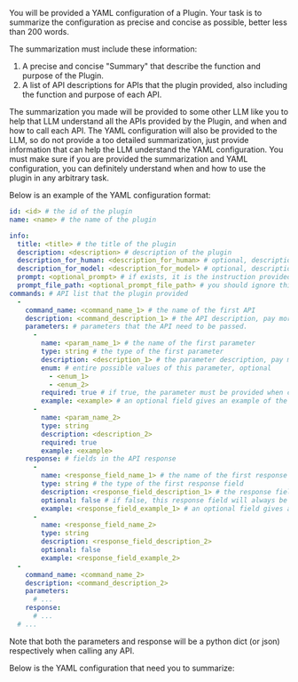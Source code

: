 You will be provided a YAML configuration of a Plugin. 
Your task is to summarize the configuration as precise and concise as possible, better less than 200 words.

The summarization must include these information:

1. A precise and concise "Summary" that describe the function and purpose of the Plugin.
2. A list of API descriptions for APIs that the plugin provided, also including the function and purpose of each API.

The summarization you made will be provided to some other LLM like you to help that LLM understand all the APIs provided by the Plugin, and when and how to call each API.
The YAML configuration will also be provided to the LLM, so do not provide a too detailed summarization, just provide information that can help the LLM understand the YAML configuration. 
You must make sure if you are provided the summarization and YAML configuration, you can definitely understand when and how to use the plugin in any arbitrary task.

Below is an example of the YAML configuration format:

```yaml
id: <id> # the id of the plugin
name: <name> # the name of the plugin

info:
  title: <title> # the title of the plugin
  description: <description> # description of the plugin
  description_for_human: <description_for_human> # optional, description for human to read
  description_for_model: <description_for_model> # optional, description for you and the other LLM to read
  prompt: <optional_prompt> # if exists, it is the instruction provided by the plugin auther, and you should reference carefully to it
  prompt_file_path: <optional_prompt_file_path> # you should ignore this if exists
commands: # API list that the plugin provided
  -
    command_name: <command_name_1> # the name of the first API
    description: <command_description_1> # the API description, pay more attention on this.
    parameters: # parameters that the API need to be passed.
      -
        name: <param_name_1> # the name of the first parameter
        type: string # the type of the first parameter
        description: <description_1> # the parameter description, pay more attention on this.
        enum: # entire possible values of this parameter, optional 
          - <enum_1>
          - <enum_2>
        required: true # if true, the parameter must be provided when calling the API, and if false, the parameter is optional.
        example: <example> # an optional field gives an example of the parameter.
      -
        name: <param_name_2>
        type: string
        description: <description_2>
        required: true
        example: <example>
    response: # fields in the API response
      -
        name: <response_field_name_1> # the name of the first response field
        type: string # the type of the first response field
        description: <response_field_description_1> # the response field description, pay more attention on this.
        optional: false # if false, this response field will always be included in the response, and if true, this response field can be absent in the response.
        example: <response_field_example_1> # an optional field gives an example of this response field.
      -
        name: <response_field_name_2>
        type: string
        description: <response_field_description_2>
        optional: false
        example: <response_field_example_2>
  -
    command_name: <command_name_2>
    description: <command_description_2>
    parameters: 
      # ...
    response:
      # ...
  # ...
```

Note that both the parameters and response will be a python dict (or json) respectively when calling any API.

Below is the YAML configuration that need you to summarize:
